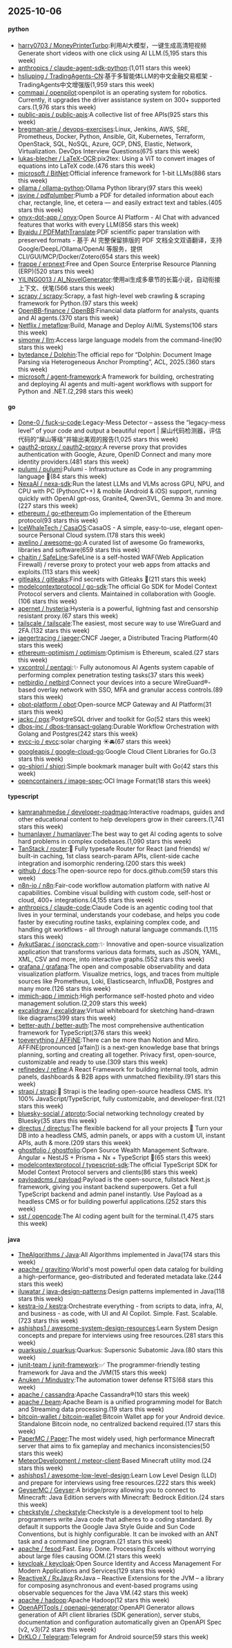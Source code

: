 ## 2025-10-06

#### python
* [harry0703 / MoneyPrinterTurbo](https://github.com/harry0703/MoneyPrinterTurbo):利用AI大模型，一键生成高清短视频 Generate short videos with one click using AI LLM.(5,195 stars this week)
* [anthropics / claude-agent-sdk-python](https://github.com/anthropics/claude-agent-sdk-python):(1,011 stars this week)
* [hsliuping / TradingAgents-CN](https://github.com/hsliuping/TradingAgents-CN):基于多智能体LLM的中文金融交易框架 - TradingAgents中文增强版(1,959 stars this week)
* [commaai / openpilot](https://github.com/commaai/openpilot):openpilot is an operating system for robotics. Currently, it upgrades the driver assistance system on 300+ supported cars.(1,976 stars this week)
* [public-apis / public-apis](https://github.com/public-apis/public-apis):A collective list of free APIs(925 stars this week)
* [bregman-arie / devops-exercises](https://github.com/bregman-arie/devops-exercises):Linux, Jenkins, AWS, SRE, Prometheus, Docker, Python, Ansible, Git, Kubernetes, Terraform, OpenStack, SQL, NoSQL, Azure, GCP, DNS, Elastic, Network, Virtualization. DevOps Interview Questions(675 stars this week)
* [lukas-blecher / LaTeX-OCR](https://github.com/lukas-blecher/LaTeX-OCR):pix2tex: Using a ViT to convert images of equations into LaTeX code.(476 stars this week)
* [microsoft / BitNet](https://github.com/microsoft/BitNet):Official inference framework for 1-bit LLMs(886 stars this week)
* [ollama / ollama-python](https://github.com/ollama/ollama-python):Ollama Python library(97 stars this week)
* [jsvine / pdfplumber](https://github.com/jsvine/pdfplumber):Plumb a PDF for detailed information about each char, rectangle, line, et cetera — and easily extract text and tables.(405 stars this week)
* [onyx-dot-app / onyx](https://github.com/onyx-dot-app/onyx):Open Source AI Platform - AI Chat with advanced features that works with every LLM(856 stars this week)
* [Byaidu / PDFMathTranslate](https://github.com/Byaidu/PDFMathTranslate):PDF scientific paper translation with preserved formats - 基于 AI 完整保留排版的 PDF 文档全文双语翻译，支持 Google/DeepL/Ollama/OpenAI 等服务，提供 CLI/GUI/MCP/Docker/Zotero(654 stars this week)
* [frappe / erpnext](https://github.com/frappe/erpnext):Free and Open Source Enterprise Resource Planning (ERP)(520 stars this week)
* [YILING0013 / AI_NovelGenerator](https://github.com/YILING0013/AI_NovelGenerator):使用ai生成多章节的长篇小说，自动衔接上下文、伏笔(566 stars this week)
* [scrapy / scrapy](https://github.com/scrapy/scrapy):Scrapy, a fast high-level web crawling & scraping framework for Python.(97 stars this week)
* [OpenBB-finance / OpenBB](https://github.com/OpenBB-finance/OpenBB):Financial data platform for analysts, quants and AI agents.(370 stars this week)
* [Netflix / metaflow](https://github.com/Netflix/metaflow):Build, Manage and Deploy AI/ML Systems(106 stars this week)
* [simonw / llm](https://github.com/simonw/llm):Access large language models from the command-line(90 stars this week)
* [bytedance / Dolphin](https://github.com/bytedance/Dolphin):The official repo for “Dolphin: Document Image Parsing via Heterogeneous Anchor Prompting”, ACL, 2025.(360 stars this week)
* [microsoft / agent-framework](https://github.com/microsoft/agent-framework):A framework for building, orchestrating and deploying AI agents and multi-agent workflows with support for Python and .NET.(2,298 stars this week)

#### go
* [Done-0 / fuck-u-code](https://github.com/Done-0/fuck-u-code):Legacy-Mess Detector – assess the “legacy-mess level” of your code and output a beautiful report | 屎山代码检测器，评估代码的“屎山等级”并输出美观的报告(1,025 stars this week)
* [oauth2-proxy / oauth2-proxy](https://github.com/oauth2-proxy/oauth2-proxy):A reverse proxy that provides authentication with Google, Azure, OpenID Connect and many more identity providers.(481 stars this week)
* [pulumi / pulumi](https://github.com/pulumi/pulumi):Pulumi - Infrastructure as Code in any programming language 🚀(84 stars this week)
* [NexaAI / nexa-sdk](https://github.com/NexaAI/nexa-sdk):Run the latest LLMs and VLMs across GPU, NPU, and CPU with PC (Python/C++) & mobile (Android & iOS) support, running quickly with OpenAI gpt-oss, Granite4, Qwen3VL, Gemma 3n and more.(227 stars this week)
* [ethereum / go-ethereum](https://github.com/ethereum/go-ethereum):Go implementation of the Ethereum protocol(93 stars this week)
* [IceWhaleTech / CasaOS](https://github.com/IceWhaleTech/CasaOS):CasaOS - A simple, easy-to-use, elegant open-source Personal Cloud system.(178 stars this week)
* [avelino / awesome-go](https://github.com/avelino/awesome-go):A curated list of awesome Go frameworks, libraries and software(659 stars this week)
* [chaitin / SafeLine](https://github.com/chaitin/SafeLine):SafeLine is a self-hosted WAF(Web Application Firewall) / reverse proxy to protect your web apps from attacks and exploits.(113 stars this week)
* [gitleaks / gitleaks](https://github.com/gitleaks/gitleaks):Find secrets with Gitleaks 🔑(211 stars this week)
* [modelcontextprotocol / go-sdk](https://github.com/modelcontextprotocol/go-sdk):The official Go SDK for Model Context Protocol servers and clients. Maintained in collaboration with Google.(106 stars this week)
* [apernet / hysteria](https://github.com/apernet/hysteria):Hysteria is a powerful, lightning fast and censorship resistant proxy.(67 stars this week)
* [tailscale / tailscale](https://github.com/tailscale/tailscale):The easiest, most secure way to use WireGuard and 2FA.(132 stars this week)
* [jaegertracing / jaeger](https://github.com/jaegertracing/jaeger):CNCF Jaeger, a Distributed Tracing Platform(40 stars this week)
* [ethereum-optimism / optimism](https://github.com/ethereum-optimism/optimism):Optimism is Ethereum, scaled.(27 stars this week)
* [vxcontrol / pentagi](https://github.com/vxcontrol/pentagi):✨ Fully autonomous AI Agents system capable of performing complex penetration testing tasks(37 stars this week)
* [netbirdio / netbird](https://github.com/netbirdio/netbird):Connect your devices into a secure WireGuard®-based overlay network with SSO, MFA and granular access controls.(89 stars this week)
* [obot-platform / obot](https://github.com/obot-platform/obot):Open-source MCP Gateway and AI Platform(31 stars this week)
* [jackc / pgx](https://github.com/jackc/pgx):PostgreSQL driver and toolkit for Go(52 stars this week)
* [dbos-inc / dbos-transact-golang](https://github.com/dbos-inc/dbos-transact-golang):Durable Workflow Orchestration with Golang and Postgres(242 stars this week)
* [evcc-io / evcc](https://github.com/evcc-io/evcc):solar charging ☀️🚘(67 stars this week)
* [googleapis / google-cloud-go](https://github.com/googleapis/google-cloud-go):Google Cloud Client Libraries for Go.(3 stars this week)
* [go-shiori / shiori](https://github.com/go-shiori/shiori):Simple bookmark manager built with Go(42 stars this week)
* [opencontainers / image-spec](https://github.com/opencontainers/image-spec):OCI Image Format(18 stars this week)

#### typescript
* [kamranahmedse / developer-roadmap](https://github.com/kamranahmedse/developer-roadmap):Interactive roadmaps, guides and other educational content to help developers grow in their careers.(1,741 stars this week)
* [humanlayer / humanlayer](https://github.com/humanlayer/humanlayer):The best way to get AI coding agents to solve hard problems in complex codebases.(1,090 stars this week)
* [TanStack / router](https://github.com/TanStack/router):🤖 Fully typesafe Router for React (and friends) w/ built-in caching, 1st class search-param APIs, client-side cache integration and isomorphic rendering.(200 stars this week)
* [github / docs](https://github.com/github/docs):The open-source repo for docs.github.com(59 stars this week)
* [n8n-io / n8n](https://github.com/n8n-io/n8n):Fair-code workflow automation platform with native AI capabilities. Combine visual building with custom code, self-host or cloud, 400+ integrations.(4,155 stars this week)
* [anthropics / claude-code](https://github.com/anthropics/claude-code):Claude Code is an agentic coding tool that lives in your terminal, understands your codebase, and helps you code faster by executing routine tasks, explaining complex code, and handling git workflows - all through natural language commands.(1,115 stars this week)
* [AykutSarac / jsoncrack.com](https://github.com/AykutSarac/jsoncrack.com):✨ Innovative and open-source visualization application that transforms various data formats, such as JSON, YAML, XML, CSV and more, into interactive graphs.(552 stars this week)
* [grafana / grafana](https://github.com/grafana/grafana):The open and composable observability and data visualization platform. Visualize metrics, logs, and traces from multiple sources like Prometheus, Loki, Elasticsearch, InfluxDB, Postgres and many more.(126 stars this week)
* [immich-app / immich](https://github.com/immich-app/immich):High performance self-hosted photo and video management solution.(2,209 stars this week)
* [excalidraw / excalidraw](https://github.com/excalidraw/excalidraw):Virtual whiteboard for sketching hand-drawn like diagrams(399 stars this week)
* [better-auth / better-auth](https://github.com/better-auth/better-auth):The most comprehensive authentication framework for TypeScript(376 stars this week)
* [toeverything / AFFiNE](https://github.com/toeverything/AFFiNE):There can be more than Notion and Miro. AFFiNE(pronounced [ə‘fain]) is a next-gen knowledge base that brings planning, sorting and creating all together. Privacy first, open-source, customizable and ready to use.(309 stars this week)
* [refinedev / refine](https://github.com/refinedev/refine):A React Framework for building internal tools, admin panels, dashboards & B2B apps with unmatched flexibility.(91 stars this week)
* [strapi / strapi](https://github.com/strapi/strapi):🚀 Strapi is the leading open-source headless CMS. It’s 100% JavaScript/TypeScript, fully customizable, and developer-first.(121 stars this week)
* [bluesky-social / atproto](https://github.com/bluesky-social/atproto):Social networking technology created by Bluesky(35 stars this week)
* [directus / directus](https://github.com/directus/directus):The flexible backend for all your projects 🐰 Turn your DB into a headless CMS, admin panels, or apps with a custom UI, instant APIs, auth & more.(209 stars this week)
* [ghostfolio / ghostfolio](https://github.com/ghostfolio/ghostfolio):Open Source Wealth Management Software. Angular + NestJS + Prisma + Nx + TypeScript 🤍(65 stars this week)
* [modelcontextprotocol / typescript-sdk](https://github.com/modelcontextprotocol/typescript-sdk):The official TypeScript SDK for Model Context Protocol servers and clients(86 stars this week)
* [payloadcms / payload](https://github.com/payloadcms/payload):Payload is the open-source, fullstack Next.js framework, giving you instant backend superpowers. Get a full TypeScript backend and admin panel instantly. Use Payload as a headless CMS or for building powerful applications.(252 stars this week)
* [sst / opencode](https://github.com/sst/opencode):The AI coding agent built for the terminal.(1,475 stars this week)

#### java
* [TheAlgorithms / Java](https://github.com/TheAlgorithms/Java):All Algorithms implemented in Java(174 stars this week)
* [apache / gravitino](https://github.com/apache/gravitino):World's most powerful open data catalog for building a high-performance, geo-distributed and federated metadata lake.(244 stars this week)
* [iluwatar / java-design-patterns](https://github.com/iluwatar/java-design-patterns):Design patterns implemented in Java(118 stars this week)
* [kestra-io / kestra](https://github.com/kestra-io/kestra):Orchestrate everything - from scripts to data, infra, AI, and business - as code, with UI and AI Copilot. Simple. Fast. Scalable.(723 stars this week)
* [ashishps1 / awesome-system-design-resources](https://github.com/ashishps1/awesome-system-design-resources):Learn System Design concepts and prepare for interviews using free resources.(281 stars this week)
* [quarkusio / quarkus](https://github.com/quarkusio/quarkus):Quarkus: Supersonic Subatomic Java.(80 stars this week)
* [junit-team / junit-framework](https://github.com/junit-team/junit-framework):✅ The programmer-friendly testing framework for Java and the JVM(15 stars this week)
* [Anuken / Mindustry](https://github.com/Anuken/Mindustry):The automation tower defense RTS(68 stars this week)
* [apache / cassandra](https://github.com/apache/cassandra):Apache Cassandra®(10 stars this week)
* [apache / beam](https://github.com/apache/beam):Apache Beam is a unified programming model for Batch and Streaming data processing.(19 stars this week)
* [bitcoin-wallet / bitcoin-wallet](https://github.com/bitcoin-wallet/bitcoin-wallet):Bitcoin Wallet app for your Android device. Standalone Bitcoin node, no centralized backend required.(17 stars this week)
* [PaperMC / Paper](https://github.com/PaperMC/Paper):The most widely used, high performance Minecraft server that aims to fix gameplay and mechanics inconsistencies(50 stars this week)
* [MeteorDevelopment / meteor-client](https://github.com/MeteorDevelopment/meteor-client):Based Minecraft utility mod.(24 stars this week)
* [ashishps1 / awesome-low-level-design](https://github.com/ashishps1/awesome-low-level-design):Learn Low Level Design (LLD) and prepare for interviews using free resources.(222 stars this week)
* [GeyserMC / Geyser](https://github.com/GeyserMC/Geyser):A bridge/proxy allowing you to connect to Minecraft: Java Edition servers with Minecraft: Bedrock Edition.(24 stars this week)
* [checkstyle / checkstyle](https://github.com/checkstyle/checkstyle):Checkstyle is a development tool to help programmers write Java code that adheres to a coding standard. By default it supports the Google Java Style Guide and Sun Code Conventions, but is highly configurable. It can be invoked with an ANT task and a command line program.(21 stars this week)
* [apache / fesod](https://github.com/apache/fesod):Fast. Easy. Done. Processing Excels without worrying about large files causing OOM.(21 stars this week)
* [keycloak / keycloak](https://github.com/keycloak/keycloak):Open Source Identity and Access Management For Modern Applications and Services(129 stars this week)
* [ReactiveX / RxJava](https://github.com/ReactiveX/RxJava):RxJava – Reactive Extensions for the JVM – a library for composing asynchronous and event-based programs using observable sequences for the Java VM.(42 stars this week)
* [apache / hadoop](https://github.com/apache/hadoop):Apache Hadoop(12 stars this week)
* [OpenAPITools / openapi-generator](https://github.com/OpenAPITools/openapi-generator):OpenAPI Generator allows generation of API client libraries (SDK generation), server stubs, documentation and configuration automatically given an OpenAPI Spec (v2, v3)(72 stars this week)
* [DrKLO / Telegram](https://github.com/DrKLO/Telegram):Telegram for Android source(59 stars this week)
